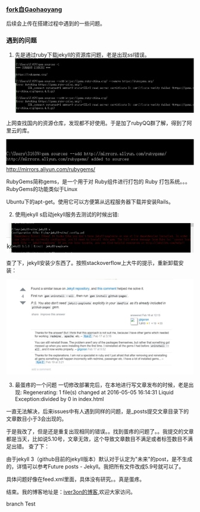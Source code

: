 ### [fork自Gaohaoyang](https://github.com/Gaohaoyang/gaohaoyang.github.io)

后续会上传在搭建过程中遇到的一些问题。

### 遇到的问题

1. 先是通过ruby下载jekyll的资源库问题，老是出现ssl错误。
  ![资源](https://raw.githubusercontent.com/iver3on/blogPic/master/QQ%E6%88%AA%E5%9B%BE20160509195427.jpg)

  上网查找国内的资源仓库，发现都不好使用。于是加了rubyQQ群了解，得到了阿里云的库。

  ![aliyun](https://raw.githubusercontent.com/iver3on/blogPic/master/QQ%E6%88%AA%E5%9B%BE20160509195445.jpg)
  http://mirrors.aliyun.com/rubygems/ 

  RubyGems简称gems，是一个用于对 Ruby组件进行打包的 Ruby 打包系统。。。RubyGems的功能类似于Linux

  Ubuntu下的apt-get。使用它可以方便第从远程服务器下载并安装Rails。

2. 使用jekyll s启动jekyll服务去测试的时候出错:

  ![x](https://raw.githubusercontent.com/iver3on/blogPic/master/QQ%E6%88%AA%E5%9B%BE20160509194043.jpg)

  查了下，jekyll安装少东西了。按照stackoverflow上大牛的提示，重新卸载安装：

  ![y](https://raw.githubusercontent.com/iver3on/blogPic/master/QQ%E6%88%AA%E5%9B%BE20160509195401.jpg)

3. 最蛋疼的一个问题
  一切修改部署完后，在本地进行写文章发布的时候，老是出现:
  Regenerating: 1 file(s) changed at 2016-05-05 16:14:31 Liquid Exception:divided by 0 in index.html 

  一直无法解决，后来issues中有人遇到同样的问题，是_posts提交文章目录下的文章数目小于3会出现的。 
  
  于是我改了，但是还是重复出现相同的错误。。找到蛋疼的问题了。。我提交的文章都是当天，比如说5.10号，文章无效，这个导致文章数目不满足或者标签数目不满足出错。
  查了下：
  
  由于jekyll 3（github目前的jekyll版本）默认对于认定为"未来"的post，是不生成的，详情可以参考Future posts - Jekyll。我把所有文件改成5.9号就可以了。 
  
  具体问题好像在feed.xml里面，具体没有研究。。真是蛋疼。 
  
  结束。我的博客地址是：[iver3on的博客](http://www.zhangwenbo.net),欢迎大家访问。 
  
  branch Test

